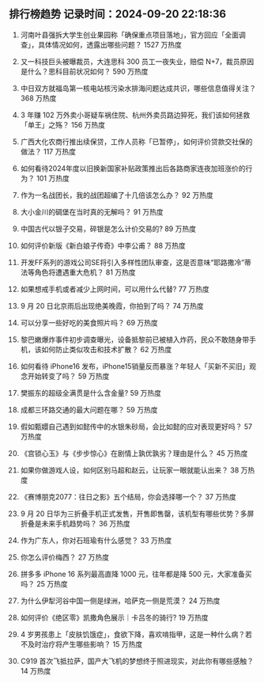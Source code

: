 
## 排行榜趋势 记录时间：2024-09-20 22:18:36
  
  1. 河南叶县强拆大学生创业果园称「确保重点项目落地」，官方回应「全面调查」，具体情况如何，透露出哪些问题？ 1527 万热度
    
  2. 又一科技巨头被曝裁员，大连思科 300 员工一夜失业，赔偿 N+7，裁员原因是什么？思科目前状况如何？ 590 万热度
    
  3. 中日双方就福岛第一核电站核污染水排海问题达成共识，哪些信息值得关注？ 368 万热度
    
  4. 3 年赚 102 万外卖小哥疑车祸住院、杭州外卖员路边猝死，我们该如何拯救「单王」之殇？ 156 万热度
    
  5. 广西大化农商行推出续保贷，工作人员称「已暂停」，如何评价贷款交社保的做法？ 117 万热度
    
  6. 如何看待2024年度以旧换新国家补贴政策推出后各路商家连夜加班涨价的行为？ 101 万热度
    
  7. 作为一名战团长，我的战团超编了十几倍该怎么办？ 92 万热度
    
  8. 大小金川的碉堡在当时真的无解吗？ 91 万热度
    
  9. 中国古代以银子交易，碎银是怎么计价交易的? 89 万热度
    
  10. 如何评价新版《新白娘子传奇》中李公甫？ 88 万热度
    
  11. 开发FF系列的游戏公司SE将引入多样性团队审查，这是否意味“耶路撒冷”蒂法等角色将遭遇重大危机？ 81 万热度
    
  12. 如果想戒手机或者减少上网时间，可以用什么代替? 77 万热度
    
  13. 9 月 20 日北京雨后出现绝美晚霞，你拍到了吗？ 74 万热度
    
  14. 可以分享一些好吃的美食照片吗？ 69 万热度
    
  15. 黎巴嫩爆炸事件初步调查曝光，设备抵黎前已被植入炸药，民众不敢随身带手机，该如何防止类似攻击和技术扩散？ 62 万热度
    
  16. 如何看待 iPhone16 发布，iPhone15销量反而暴涨？年轻人「买新不买旧」观念开始转变了吗？ 59 万热度
    
  17. 樊振东的超级全满贯是什么含金量? 59 万热度
    
  18. 成都三环路交通的最大问题在哪？ 59 万热度
    
  19. 假如甄嬛自己遇到如懿传中的水银朱砂局，会比如懿的应对表现更好吗？ 57 万热度
    
  20. 《宫锁心玉》与《步步惊心》在剧情上孰优孰劣？理由是什么？ 45 万热度
    
  21. 如果你做游戏人设，如何区别马超和赵云，让玩家一眼就能认出来？ 38 万热度
    
  22. 《赛博朋克2077：往日之影》五个结局，你会选择哪一个？ 37 万热度
    
  23. 9 月 20 日华为三折叠手机正式发售，开售即售罄，该机型有哪些优势？多屏折叠是未来手机趋势吗？ 36 万热度
    
  24. 作为广东人，你对石班瑜有什么感觉？ 33 万热度
    
  25. 你怎么评价梅西？ 27 万热度
    
  26. 拼多多 iPhone 16 系列最高直降 1000 元，往年都是降 500 元，大家准备买吗？ 25 万热度
    
  27. 为什么伊犁河谷中国一侧是绿洲，哈萨克一侧是荒漠？ 24 万热度
    
  28. 如何评价《绝区零》凯撒角色展示｜卡吕冬的骑行? 19 万热度
    
  29. 4 岁男孩患上「皮肤饥饿症」，食欲下降，喜欢啃指甲，这是一种什么病？若不及时治疗将产生哪些影响？ 15 万热度
    
  30. C919 首次飞抵拉萨，国产大飞机的梦想终于照进现实，对此你有哪些感触？ 14 万热度
    